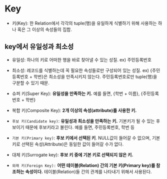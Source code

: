 # Key

- 키(Key): 한 Relation에서 각각의 tuple(행)을 유일하게 식별하기 위해 사용하는 하나 혹은 그 이상의 속성들의 집합.

## key에서 유일성과 최소성

- 유일성: 하나의 키로 어떠한 행을 바로 찾아낼 수 있는 성질. ex) 주민등록번호
- 최소성: 레코드를 식별하는데 꼭 필요한 속성들로만 구성되어 있는 성질. ex) {주민등록번호 + 학번}은 최소성을 만족시키지 않는다. 주민등록번호로만 tuple(행)을 구분할 수 있기 때문.

- 슈퍼 키(Super Key): **유일성을 만족하는 키.** 예를 들면, {학번 + 이름}, {주민등록번호 + 학번}
- 복합 키(Composite Key): **2개 이상의 속성(attribute)를 사용한 키.**
- `후보 키(Candidate key)`: **유일성과 최소성을 만족하는 키.** 기본키가 될 수 있는 후보이기 때문에 후보키라고 불린다. 예를 들면, 주민등록번호, 학번 등
- `기본 키(Primary key)`: **후보 키에서 선택된 키**. NULL값이 들어갈 수 없으며, 기본키로 선택된 속성(Attribute)은 동일한 값이 들어갈 수가 없다.
- 대체 키(Surrogate key): **후보 키 중에 기본 키로 선택되지 않은 키.**
- `외래 키(Foreign Key):` **어떤 테이블(Relation) 간의 기본 키(Primary key)를 참조하는 속성이다.** 테이블(Relation)들 간의 관계를 나타내기 위해서 사용된다.
